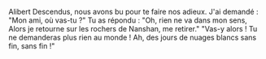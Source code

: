 Alibert
Descendus, nous avons bu pour te faire nos adieux. 
J'ai demandé : "Mon ami, où vas-tu ?"
Tu as répondu : "Oh, rien ne va dans mon sens,
Alors je retourne sur les rochers de Nanshan, me retirer."
"Vas-y alors !  Tu ne demanderas plus rien au monde !
Ah, des jours de nuages blancs sans fin, sans fin !"